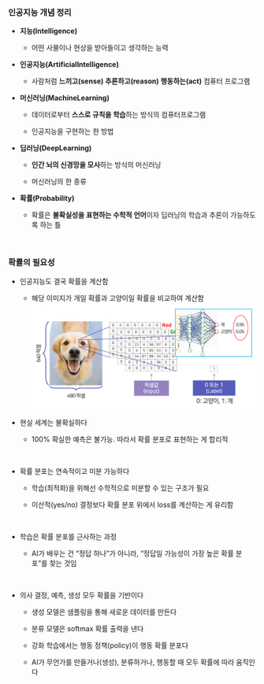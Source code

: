 ### 인공지능 개념 정리 

- **지능(Intelligence)** 

    - 어떤 사물이나 현상을 받아들이고 생각하는 능력
    
- **인공지능(ArtificialIntelligence)**

    - 사람처럼 **느끼고(sense) 추론하고(reason) 행동하는(act)** 컴퓨터 프로그램

- **머신러닝(MachineLearning)**

    - 데이터로부터 **스스로 규칙을 학습**하는 방식의 컴퓨터프로그램

    - 인공지능을 구현하는 한 방법

- **딥러닝(DeepLearning)**

    - **인간 뇌의 신경망을 모사**하는 방식의 머신러닝
    
    - 머신러닝의 한 종류

- **확률(Probability)**

    - 확률은 **불확실성을 표현하는 수학적 언어**이자 딥러닝의 학습과 추론이 가능하도록 하는 틀
      
<br/>

### 확률의 필요성 

- 인공지능도 결국 확률을 계산함

    - 해당 이미지가 개일 확률과 고양이일 확률을 비교하여 계산함      
![System Resources](../../images/Probability%20Theory%20for%20AI%20images/확률의필요성예시.png)

- 현실 세계는 불확실하다

    - 100% 확실한 예측은 불가능. 따라서 확률 분포로 표현하는 게 합리적

 <br/>
 
- 확률 분포는 연속적이고 미분 가능하다

    - 학습(최적화)을 위해선 수학적으로 미분할 수 있는 구조가 필요
 
    - 이산적(yes/no) 결정보다 확률 분포 위에서 loss를 계산하는 게 유리함

 <br/>
 
- 학습은 확률 분포를 근사하는 과정

    - AI가 배우는 건 “정답 하나”가 아니라, “정답일 가능성이 가장 높은 확률 분포”를 찾는 것임

 <br/>
 
- 의사 결정, 예측, 생성 모두 확률을 기반이다

    - 생성 모델은 샘플링을 통해 새로운 데이터를 만든다

    - 분류 모델은 softmax 확률 출력을 낸다

    - 강화 학습에서는 행동 정책(policy)이 행동 확률 분포다
 
    - AI가 무언가를 만들거나(생성), 분류하거나, 행동할 때 모두 확률에 따라 움직인다


